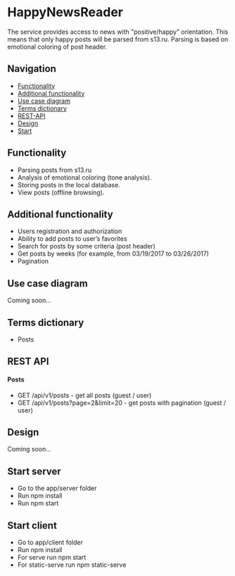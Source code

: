 # HappyNewsReader

The service provides access to news with "positive/happy” orientation. This means that only happy posts will be parsed from s13.ru. Parsing is based on emotional coloring of post header. 

## Navigation

* [Functionality](#functionality)
* [Additional functionality](#additional-functionality)
* [Use case diagram](#use-case-diagram)
* [Terms dictionary](#terms-dictionary)
* [REST-API](#rest-api)
* [Design](#design)
* [Start](#start)

## Functionality

* Parsing posts from s13.ru
* Analysis of emotional coloring (tone analysis).
* Storing posts in the local database.
* View posts (offline browsing).

## Additional functionality

* Users registration and authorization
* Ability to add posts to user’s favorites
* Search for posts by some criteria (post header)
* Get posts by weeks (for example, from 03/19/2017 to 03/26/2017)
* Pagination

## Use case diagram

Coming soon...

## Terms dictionary

* Posts


## REST API

#### Posts

* GET /api/v1/posts - get all posts (guest / user)
* GET /api/v1/posts?page=2&limit=20 - get posts with pagination (guest / user)





## Design

Coming soon...

## Start server

* Go to the app/server folder
* Run npm install
* Run npm start

## Start client
* Go to app/client folder
* Run npm install
* For serve run npm start
* For static-serve run npm static-serve
